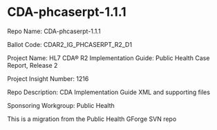 # CDA-phcaserpt-1.1.1

Repo Name: CDA-phcaserpt-1.1.1

Ballot Code:  CDAR2_IG_PHCASERPT_R2_D1

Project Name: HL7 CDA® R2 Implementation Guide: Public Health Case Report, Release 2

Project Insight Number: 1216

Repo Description: CDA Implementation Guide XML and supporting files

Sponsoring Workgroup: Public Health

This is a migration from the Public Health GForge SVN repo
